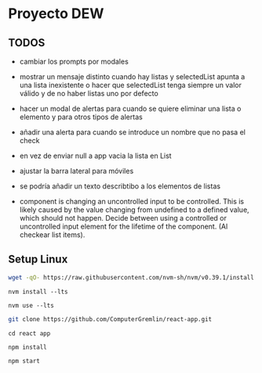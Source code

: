 # Proyecto DEW

## TODOS

- cambiar los prompts por modales

- mostrar un mensaje distinto cuando hay listas y selectedList apunta a una lista inexistente o hacer que selectedList tenga siempre un valor válido y de no haber listas uno por defecto

- hacer un modal de alertas para cuando se quiere eliminar una lista o elemento y para otros tipos de alertas

- añadir una alerta para cuando se introduce un nombre que no pasa el check

- en vez de enviar null a app vacia la lista en List

- ajustar la barra lateral para móviles

- se podría añadir un texto describtibo a los elementos de listas

- component is changing an uncontrolled input to be controlled. This is likely caused by the value changing from undefined to a defined value, which should not happen. Decide between using a controlled or uncontrolled input element for the lifetime of the component. (Al checkear list items).

## Setup Linux

```bash
wget -qO- https://raw.githubusercontent.com/nvm-sh/nvm/v0.39.1/install.sh | bash
```

``nvm install --lts``

``nvm use --lts``

```bash
git clone https://github.com/ComputerGremlin/react-app.git
```

``cd react app``

``npm install``

``npm start``
